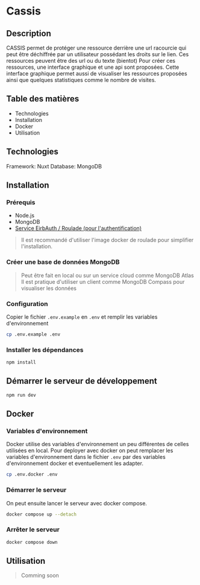 # Cassis

## Description

CASSIS permet de protéger une ressource derrière une url racourcie qui peut être déchiffrée par un utilisateur possédant les droits sur le lien. Ces ressources peuvent être des url ou du texte (bientot)
Pour créer ces ressources, une interface graphique et une api sont proposées. Cette interface graphique permet aussi de visualiser les ressources proposées ainsi que quelques statistiques comme le nombre de visites.

## Table des matières

- Technologies
- Installation
- Docker
- Utilisation

## Technologies

Framework: Nuxt
Database: MongoDB

## Installation

### Prérequis

- Node.js
- MongoDB
- [Service EirbAuth / Roulade (pour l'authentification)](https://github.com/Eirbware/roulade.eirb.fr)

> Il est recommandé d'utiliser l'image docker de roulade pour simplifier l'installation.

### Créer une base de données MongoDB

> Peut être fait en local ou sur un service cloud comme MongoDB Atlas
> Il est pratique d'utiliser un client comme MongoDB Compass pour visualiser les données

### Configuration

Copier le fichier `.env.example` en `.env` et remplir les variables d'environnement

```bash
cp .env.example .env
```

### Installer les dépendances

```bash
npm install
```

## Démarrer le serveur de développement

```bash
npm run dev
```

## Docker

### Variables d'environnement

Docker utilise des variables d'environnement un peu différentes de celles utilisées en local.
Pour deployer avec docker on peut remplacer les variables d'environnement dans le fichier `.env` par des variables d'environnement docker et eventuellement les adapter.

```bash
cp .env.docker .env
```

### Démarrer le serveur

On peut ensuite lancer le serveur avec docker compose.

```bash
docker compose up --detach
```

### Arrêter le serveur

```bash
docker compose down
```

## Utilisation

> Comming soon
